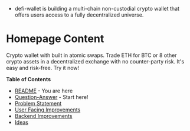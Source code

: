 * defi-wallet is building a multi-chain non-custodial crypto wallet that offers users access to a fully decentralized universe. 

# Homepage Content

Crypto wallet with built in atomic swaps. Trade ETH for BTC or 8 other crypto assets in a decentralized exchange with no counter-party risk. It's easy and risk-free. Try it now!

**Table of Contents**

* [README](https://github.com/alokm/defi-wallet/blob/main/README.md) - You are here
* [Question-Answer](https://github.com/alokm/defi-wallet/blob/main/question-answer.md) - Start here!
* [Problem Statement](https://github.com/alokm/defi-wallet/blob/main/problem-statement.md) 
* [User Facing Improvements](https://github.com/alokm/defi-wallet/blob/main/user-facing.md#user-facing-product-improvements)
* [Backend Improvements](https://github.com/alokm/defi-wallet/blob/main/Backend.md#backend-product-operations)
* [Ideas](https://github.com/alokm/defi-wallet/blob/main/ideas.md)
